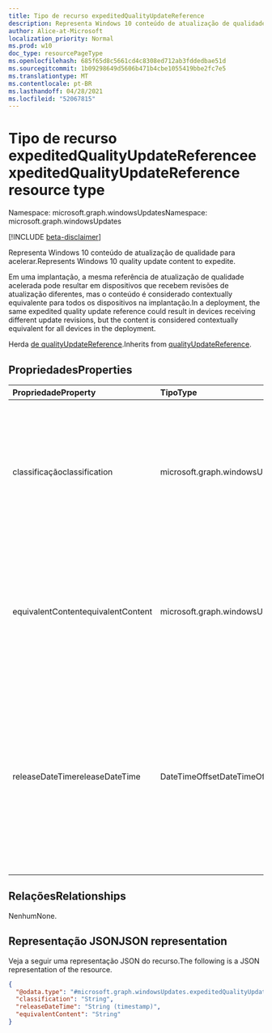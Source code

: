 ```yaml
---
title: Tipo de recurso expeditedQualityUpdateReference
description: Representa Windows 10 conteúdo de atualização de qualidade para acelerar.
author: Alice-at-Microsoft
localization_priority: Normal
ms.prod: w10
doc_type: resourcePageType
ms.openlocfilehash: 685f65d8c5661cd4c8308ed712ab3fddedbae51d
ms.sourcegitcommit: 1b09298649d5606b471b4cbe1055419bbe2fc7e5
ms.translationtype: MT
ms.contentlocale: pt-BR
ms.lasthandoff: 04/28/2021
ms.locfileid: "52067815"
---
```

# <a name="expeditedqualityupdatereference-resource-type"></a><span data-ttu-id="1ac94-103">Tipo de recurso expeditedQualityUpdateReference</span><span class="sxs-lookup"><span data-stu-id="1ac94-103">expeditedQualityUpdateReference resource type</span></span>

<span data-ttu-id="1ac94-104">Namespace: microsoft.graph.windowsUpdates</span><span class="sxs-lookup"><span data-stu-id="1ac94-104">Namespace: microsoft.graph.windowsUpdates</span></span>

[!INCLUDE [beta-disclaimer](../../includes/beta-disclaimer.md)]

<span data-ttu-id="1ac94-105">Representa Windows 10 conteúdo de atualização de qualidade para acelerar.</span><span class="sxs-lookup"><span data-stu-id="1ac94-105">Represents Windows 10 quality update content to expedite.</span></span>

<span data-ttu-id="1ac94-106">Em uma implantação, a mesma referência de atualização de qualidade acelerada pode resultar em dispositivos que recebem revisões de atualização diferentes, mas o conteúdo é considerado contextually equivalente para todos os dispositivos na implantação.</span><span class="sxs-lookup"><span data-stu-id="1ac94-106">In a deployment, the same expedited quality update reference could result in devices receiving different update revisions, but the content is considered contextually equivalent for all devices in the deployment.</span></span>

<span data-ttu-id="1ac94-107">Herda [de qualityUpdateReference](../resources/windowsupdates-qualityupdatereference.md).</span><span class="sxs-lookup"><span data-stu-id="1ac94-107">Inherits from [qualityUpdateReference](../resources/windowsupdates-qualityupdatereference.md).</span></span>

## <a name="properties"></a><span data-ttu-id="1ac94-108">Propriedades</span><span class="sxs-lookup"><span data-stu-id="1ac94-108">Properties</span></span>
|<span data-ttu-id="1ac94-109">Propriedade</span><span class="sxs-lookup"><span data-stu-id="1ac94-109">Property</span></span>|<span data-ttu-id="1ac94-110">Tipo</span><span class="sxs-lookup"><span data-stu-id="1ac94-110">Type</span></span>|<span data-ttu-id="1ac94-111">Descrição</span><span class="sxs-lookup"><span data-stu-id="1ac94-111">Description</span></span>|
|:---|:---|:---|
|<span data-ttu-id="1ac94-112">classificação</span><span class="sxs-lookup"><span data-stu-id="1ac94-112">classification</span></span>|<span data-ttu-id="1ac94-113">microsoft.graph.windowsUpdates.qualityUpdateClassification</span><span class="sxs-lookup"><span data-stu-id="1ac94-113">microsoft.graph.windowsUpdates.qualityUpdateClassification</span></span>|<span data-ttu-id="1ac94-114">Especifica a classificação do conteúdo referenciado.</span><span class="sxs-lookup"><span data-stu-id="1ac94-114">Specifies the classification of the referenced content.</span></span> <span data-ttu-id="1ac94-115">Oferece suporte a um subconjunto dos valores **para qualityUpdateClassification**.</span><span class="sxs-lookup"><span data-stu-id="1ac94-115">Supports a subset of the values for **qualityUpdateClassification**.</span></span> <span data-ttu-id="1ac94-116">O valor padrão é `security`.</span><span class="sxs-lookup"><span data-stu-id="1ac94-116">Default value is `security`.</span></span> <span data-ttu-id="1ac94-117">Os valores possíveis são: `security` .</span><span class="sxs-lookup"><span data-stu-id="1ac94-117">Possible values are: `security`.</span></span> <span data-ttu-id="1ac94-118">Herdado [de qualityUpdateReference](../resources/windowsupdates-qualityupdatereference.md).</span><span class="sxs-lookup"><span data-stu-id="1ac94-118">Inherited from [qualityUpdateReference](../resources/windowsupdates-qualityupdatereference.md).</span></span>|
|<span data-ttu-id="1ac94-119">equivalentContent</span><span class="sxs-lookup"><span data-stu-id="1ac94-119">equivalentContent</span></span>|<span data-ttu-id="1ac94-120">microsoft.graph.windowsUpdates.equivalentContentOption</span><span class="sxs-lookup"><span data-stu-id="1ac94-120">microsoft.graph.windowsUpdates.equivalentContentOption</span></span>|<span data-ttu-id="1ac94-121">Especifica outro conteúdo a ser considerado como equivalente.</span><span class="sxs-lookup"><span data-stu-id="1ac94-121">Specifies other content to consider as equivalent.</span></span> <span data-ttu-id="1ac94-122">Oferece suporte a um subconjunto dos valores **para equivalentContentOption**.</span><span class="sxs-lookup"><span data-stu-id="1ac94-122">Supports a subset of the values for **equivalentContentOption**.</span></span> <span data-ttu-id="1ac94-123">O valor padrão é `latestSecurity`.</span><span class="sxs-lookup"><span data-stu-id="1ac94-123">Default value is `latestSecurity`.</span></span> <span data-ttu-id="1ac94-124">Os valores possíveis são: `latestSecurity` .</span><span class="sxs-lookup"><span data-stu-id="1ac94-124">Possible values are: `latestSecurity`.</span></span>|
|<span data-ttu-id="1ac94-125">releaseDateTime</span><span class="sxs-lookup"><span data-stu-id="1ac94-125">releaseDateTime</span></span>|<span data-ttu-id="1ac94-126">DateTimeOffset</span><span class="sxs-lookup"><span data-stu-id="1ac94-126">DateTimeOffset</span></span>|<span data-ttu-id="1ac94-127">Especifica uma atualização de qualidade com a **classificação** determinada por sua data de publicação (ou seja, a última atualização publicada na data especificada).</span><span class="sxs-lookup"><span data-stu-id="1ac94-127">Specifies a quality update with the given **classification** by its publish date (i.e. the last update published on the specified date).</span></span> <span data-ttu-id="1ac94-128">Todos os dispositivos com uma atualização publicada antes da **versãoDateTime** receberão uma atualização de qualidade acelerada.</span><span class="sxs-lookup"><span data-stu-id="1ac94-128">Any devices with an update that was published prior to the **releaseDateTime** will receive an expedited quality update.</span></span> <span data-ttu-id="1ac94-129">Herdado [de qualityUpdateReference](../resources/windowsupdates-qualityupdatereference.md).</span><span class="sxs-lookup"><span data-stu-id="1ac94-129">Inherited from [qualityUpdateReference](../resources/windowsupdates-qualityupdatereference.md).</span></span>|

## <a name="relationships"></a><span data-ttu-id="1ac94-130">Relações</span><span class="sxs-lookup"><span data-stu-id="1ac94-130">Relationships</span></span>
<span data-ttu-id="1ac94-131">Nenhum</span><span class="sxs-lookup"><span data-stu-id="1ac94-131">None.</span></span>

## <a name="json-representation"></a><span data-ttu-id="1ac94-132">Representação JSON</span><span class="sxs-lookup"><span data-stu-id="1ac94-132">JSON representation</span></span>
<span data-ttu-id="1ac94-133">Veja a seguir uma representação JSON do recurso.</span><span class="sxs-lookup"><span data-stu-id="1ac94-133">The following is a JSON representation of the resource.</span></span>
<!-- {
  "blockType": "resource",
  "@odata.type": "microsoft.graph.windowsUpdates.expeditedQualityUpdateReference"
}
-->
``` json
{
  "@odata.type": "#microsoft.graph.windowsUpdates.expeditedQualityUpdateReference",
  "classification": "String",
  "releaseDateTime": "String (timestamp)",
  "equivalentContent": "String"
}
```


